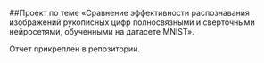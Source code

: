 ##Проект по теме «Сравнение эффективности распознавания изображений рукописных цифр полносвязными и сверточными нейросетями, обученными на датасете MNIST».


Отчет прикреплен в репозитории.
